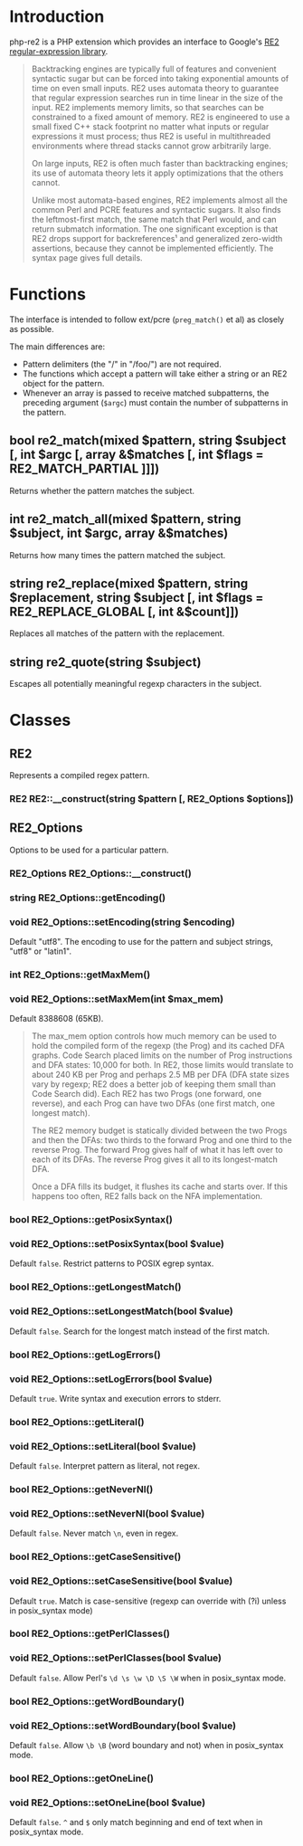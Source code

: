 Introduction
============
php-re2 is a PHP extension which provides an interface to Google's [RE2 regular-expression library](http://code.google.com/p/re2/).

> Backtracking engines are typically full of features and convenient syntactic sugar but can be forced into taking exponential amounts of time on even small inputs. RE2 uses automata theory to guarantee that regular expression searches run in time linear in the size of the input. RE2 implements memory limits, so that searches can be constrained to a fixed amount of memory. RE2 is engineered to use a small fixed C++ stack footprint no matter what inputs or regular expressions it must process; thus RE2 is useful in multithreaded environments where thread stacks cannot grow arbitrarily large.
> 
> On large inputs, RE2 is often much faster than backtracking engines; its use of automata theory lets it apply optimizations that the others cannot.
> 
> Unlike most automata-based engines, RE2 implements almost all the common Perl and PCRE features and syntactic sugars. It also finds the leftmost-first match, the same match that Perl would, and can return submatch information. The one significant exception is that RE2 drops support for backreferences¹ and generalized zero-width assertions, because they cannot be implemented efficiently. The syntax page gives full details.

Functions
=========
The interface is intended to follow ext/pcre (`preg_match()` et al) as closely as possible.

The main differences are:

* Pattern delimiters (the "/" in "/foo/") are not required.
* The functions which accept a pattern will take either a string or an RE2 object for the pattern.
* Whenever an array is passed to receive matched subpatterns, the preceding argument (`$argc`) must contain the number of subpatterns in the pattern.

## bool re2_match(mixed $pattern, string $subject [, int $argc [, array &$matches [, int $flags = RE2_MATCH_PARTIAL ]]])

Returns whether the pattern matches the subject.

## int re2_match_all(mixed $pattern, string $subject, int $argc, array &$matches)

Returns how many times the pattern matched the subject.

## string re2_replace(mixed $pattern, string $replacement, string $subject [, int $flags = RE2_REPLACE_GLOBAL [, int &$count]])

Replaces all matches of the pattern with the replacement.

## string re2_quote(string $subject)

Escapes all potentially meaningful regexp characters in the subject.

Classes
=======

## RE2

Represents a compiled regex pattern.

### RE2 RE2::__construct(string $pattern [, RE2_Options $options])

## RE2_Options

Options to be used for a particular pattern.

### RE2_Options RE2_Options::__construct()

### string RE2_Options::getEncoding()
### void RE2_Options::setEncoding(string $encoding)

Default "utf8".
The encoding to use for the pattern and subject strings, "utf8" or "latin1".

### int RE2_Options::getMaxMem()
### void RE2_Options::setMaxMem(int $max_mem)

Default 8388608 (65KB).

> The max_mem option controls how much memory can be used
> to hold the compiled form of the regexp (the Prog) and
> its cached DFA graphs.  Code Search placed limits on the number
> of Prog instructions and DFA states: 10,000 for both.
> In RE2, those limits would translate to about 240 KB per Prog
> and perhaps 2.5 MB per DFA (DFA state sizes vary by regexp; RE2 does a
> better job of keeping them small than Code Search did).
> Each RE2 has two Progs (one forward, one reverse), and each Prog
> can have two DFAs (one first match, one longest match).
>
> The RE2 memory budget is statically divided between the two
> Progs and then the DFAs: two thirds to the forward Prog
> and one third to the reverse Prog.  The forward Prog gives half
> of what it has left over to each of its DFAs.  The reverse Prog
> gives it all to its longest-match DFA.
>
> Once a DFA fills its budget, it flushes its cache and starts over.
> If this happens too often, RE2 falls back on the NFA implementation.

### bool RE2_Options::getPosixSyntax()
### void RE2_Options::setPosixSyntax(bool $value)

Default `false`.
Restrict patterns to POSIX egrep syntax.

### bool RE2_Options::getLongestMatch()
### void RE2_Options::setLongestMatch(bool $value)

Default `false`.
Search for the longest match instead of the first match.

### bool RE2_Options::getLogErrors()
### void RE2_Options::setLogErrors(bool $value)

Default `true`.
Write syntax and execution errors to stderr.

### bool RE2_Options::getLiteral()
### void RE2_Options::setLiteral(bool $value)

Default `false`.
Interpret pattern as literal, not regex.

### bool RE2_Options::getNeverNl()
### void RE2_Options::setNeverNl(bool $value)

Default `false`.
Never match `\n`, even in regex.

### bool RE2_Options::getCaseSensitive()
### void RE2_Options::setCaseSensitive(bool $value)

Default `true`.
Match is case-sensitive (regexp can override with (?i) unless in posix_syntax mode)

### bool RE2_Options::getPerlClasses()
### void RE2_Options::setPerlClasses(bool $value)

Default `false`.
Allow Perl's `\d \s \w \D \S \W` when in posix_syntax mode.

### bool RE2_Options::getWordBoundary()
### void RE2_Options::setWordBoundary(bool $value)

Default `false`.
Allow `\b \B` (word boundary and not) when in posix_syntax mode.

### bool RE2_Options::getOneLine()
### void RE2_Options::setOneLine(bool $value)

Default `false`.
`^` and `$` only match beginning and end of text when in posix_syntax mode.
